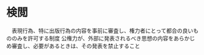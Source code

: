# 検閲
　表現行為、特に出版行為の内容を事前に審査し、権力者にとって都合の良いもののみを許可する制度
 公権力が、外部に発表されるべき思想の内容をあらかじめ審査し、必要があるときは、その発表を禁止すること

